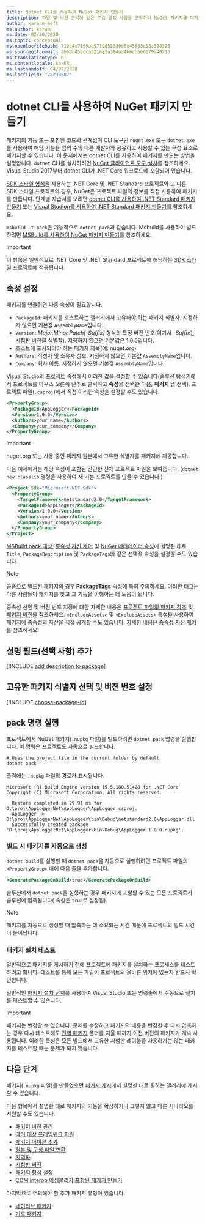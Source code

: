 ```yaml
---
title: dotnet CLI를 사용하여 NuGet 패키지 만들기
description: 파일 및 버전 관리와 같은 주요 결정 사항을 포함하여 NuGet 패키지를 디자인하고 만드는 과정을 자세히 안내합니다.
author: karann-msft
ms.author: karann
ms.date: 02/20/2020
ms.topic: conceptual
ms.openlocfilehash: 712e4c7159aa9719052330d8e45f63e18e390325
ms.sourcegitcommit: 2b50c450cca521681a384aa466ab666679a40213
ms.translationtype: HT
ms.contentlocale: ko-KR
ms.lasthandoff: 04/07/2020
ms.locfileid: "78230587"
---
```

# <a name="create-a-nuget-package-using-the-dotnet-cli"></a>dotnet CLI를 사용하여 NuGet 패키지 만들기

패키지의 기능 또는 포함된 코드와 관계없이 CLI 도구인 `nuget.exe` 또는 `dotnet.exe`를 사용하여 해당 기능을 임의 수의 다른 개발자와 공유하고 사용할 수 있는 구성 요소로 패키지할 수 있습니다. 이 문서에서는 dotnet CLI를 사용하여 패키지를 만드는 방법을 설명합니다. `dotnet` CLI를 설치하려면 [NuGet 클라이언트 도구 설치](../install-nuget-client-tools.md)를 참조하세요. Visual Studio 2017부터 dotnet CLI가 .NET Core 워크로드에 포함되어 있습니다.

[SDK 스타일 형식](../resources/check-project-format.md)을 사용하는 .NET Core 및 .NET Standard 프로젝트와 또 다른 SDK 스타일 프로젝트의 경우, NuGet은 프로젝트 파일의 정보를 직접 사용하여 패키지를 만듭니다. 단계별 자습서를 보려면 [dotnet CLI를 사용하여 .NET Standard 패키지 만들기](../quickstart/create-and-publish-a-package-using-the-dotnet-cli.md) 또는 [Visual Studion를 사용하여 .NET Standard 패키지 만들기](../quickstart/create-and-publish-a-package-using-visual-studio.md)를 참조하세요.

`msbuild -t:pack`은 기능적으로 `dotnet pack`과 같습니다. Msbuild를 사용하여 빌드하려면 [MSBuild를 사용하여 NuGet 패키지 만들기](creating-a-package-msbuild.md)를 참조하세요.

> [!IMPORTANT]
> 이 항목은 일반적으로 .NET Core 및 .NET Standard 프로젝트에 해당하는 [SDK 스타일](../resources/check-project-format.md) 프로젝트에 적용됩니다.

## <a name="set-properties"></a>속성 설정

패키지를 만들려면 다음 속성이 필요합니다.

- `PackageId`: 패키지를 호스트하는 갤러리에서 고유해야 하는 패키지 식별자. 지정하지 않으면 기본값 `AssemblyName`입니다.
- `Version`: *Major.Minor.Patch[-Suffix]* 형식의 특정 버전 번호(여기서 *-Suffix*는 [시험판 버전](prerelease-packages.md)을 식별함). 지정하지 않으면 기본값은 1.0.0입니다.
- 호스트에 표시되어야 하는 패키지 제목(예: nuget.org)
- `Authors`: 작성자 및 소유자 정보. 지정하지 않으면 기본값 `AssemblyName`입니다.
- `Company`: 회사 이름. 지정하지 않으면 기본값 `AssemblyName`입니다.

Visual Studio의 프로젝트 속성에서 이러한 값을 설정할 수 있습니다(솔루션 탐색기에서 프로젝트를 마우스 오른쪽 단추로 클릭하고 **속성**을 선택한 다음, **패키지** 탭 선택). 프로젝트 파일(`.csproj`)에서 직접 이러한 속성을 설정할 수도 있습니다.

```xml
<PropertyGroup>
  <PackageId>AppLogger</PackageId>
  <Version>1.0.0</Version>
  <Authors>your_name</Authors>
  <Company>your_company</Company>
</PropertyGroup>
```

> [!Important]
> nuget.org 또는 사용 중인 패키지 원본에서 고유한 식별자를 패키지에 제공합니다.

다음 예제에서는 해당 속성이 포함된 간단한 전체 프로젝트 파일을 보여줍니다. (`dotnet new classlib` 명령을 사용하여 새 기본 프로젝트를 만들 수 있습니다.)

```xml
<Project Sdk="Microsoft.NET.Sdk">
  <PropertyGroup>
    <TargetFramework>netstandard2.0</TargetFramework>
    <PackageId>AppLogger</PackageId>
    <Version>1.0.0</Version>
    <Authors>your_name</Authors>
    <Company>your_company</Company>
  </PropertyGroup>
</Project>
```

[MSBuild pack 대상](../reference/msbuild-targets.md#pack-target), [종속성 자산 제어](../consume-packages/package-references-in-project-files.md#controlling-dependency-assets) 및 [NuGet 메타데이터 속성](/dotnet/core/tools/csproj#nuget-metadata-properties)에 설명된 대로 `Title`, `PackageDescription` 및 `PackageTags`와 같은 선택적 속성을 설정할 수도 있습니다.

> [!NOTE]
> 공용으로 빌드된 패키지의 경우 **PackageTags** 속성에 특히 주의하세요. 이러한 태그는 다른 사람들이 패키지를 찾고 그 기능을 이해하는 데 도움이 됩니다.

종속성 선언 및 버전 번호 지정에 대한 자세한 내용은 [프로젝트 파일의 패키지 참조](../consume-packages/package-references-in-project-files.md) 및 [패키지 버전](../concepts/package-versioning.md)을 참조하세요. `<IncludeAssets>` 및 `<ExcludeAssets>` 특성을 사용하여 패키지에 종속성의 자산을 직접 공개할 수도 있습니다. 자세한 내용은 [종속성 자산 제어](../consume-packages/package-references-in-project-files.md#controlling-dependency-assets)를 참조하세요.

## <a name="add-an-optional-description-field"></a>설명 필드(선택 사항) 추가

[!INCLUDE [add description to package](includes/add-description.md)]

## <a name="choose-a-unique-package-identifier-and-set-the-version-number"></a>고유한 패키지 식별자 선택 및 버전 번호 설정

[!INCLUDE [choose-package-id](includes/choose-package-id.md)]

## <a name="run-the-pack-command"></a>pack 명령 실행

프로젝트에서 NuGet 패키지(`.nupkg` 파일)를 빌드하려면 `dotnet pack` 명령을 실행합니다. 이 명령은 프로젝트도 자동으로 빌드합니다.

```dotnetcli
# Uses the project file in the current folder by default
dotnet pack
```

출력에는 `.nupkg` 파일의 경로가 표시됩니다.

```output
Microsoft (R) Build Engine version 15.5.180.51428 for .NET Core
Copyright (C) Microsoft Corporation. All rights reserved.

  Restore completed in 29.91 ms for D:\proj\AppLoggerNet\AppLogger\AppLogger.csproj.
  AppLogger -> D:\proj\AppLoggerNet\AppLogger\bin\Debug\netstandard2.0\AppLogger.dll
  Successfully created package 'D:\proj\AppLoggerNet\AppLogger\bin\Debug\AppLogger.1.0.0.nupkg'.
```

### <a name="automatically-generate-package-on-build"></a>빌드 시 패키지를 자동으로 생성

`dotnet build`를 실행할 때 `dotnet pack`을 자동으로 실행하려면 프로젝트 파일의 `<PropertyGroup>` 내에 다음 줄을 추가합니다.

```xml
<GeneratePackageOnBuild>true</GeneratePackageOnBuild>
```

솔루션에서 `dotnet pack`을 실행하는 경우 패키지에 포함할 수 있는 모든 프로젝트가 솔루션에 압축됩니다([<IsPackable>](/dotnet/core/tools/csproj#nuget-metadata-properties) 속성은 `true`로 설정됨).

> [!NOTE]
> 패키지를 자동으로 생성할 때 압축하는 데 소요되는 시간 때문에 프로젝트의 빌드 시간이 늘어납니다.

### <a name="test-package-installation"></a>패키지 설치 테스트

일반적으로 패키지를 게시하기 전에 프로젝트에 패키지를 설치하는 프로세스를 테스트하려고 합니다. 테스트를 통해 모든 파일이 프로젝트의 올바른 위치에 있는지 반드시 확인합니다.

일반적인 [패키지 설치 단계](../consume-packages/overview-and-workflow.md#ways-to-install-a-nuget-package)를 사용하여 Visual Studio 또는 명령줄에서 수동으로 설치를 테스트할 수 있습니다.

> [!IMPORTANT]
> 패키지는 변경할 수 없습니다. 문제를 수정하고 패키지의 내용을 변경한 후 다시 압축하는 경우 다시 테스트해도 [전역 패키지](../consume-packages/managing-the-global-packages-and-cache-folders.md#clearing-local-folders) 폴더를 지울 때까지 이전 버전의 패키지가 계속 사용됩니다. 이러한 특성은 모든 빌드에서 고유한 시험판 레이블을 사용하지는 않는 패키지를 테스트할 때는 문제가 되지 않습니다.

## <a name="next-steps"></a>다음 단계

패키지(`.nupkg` 파일)를 만들었으면 [패키지 게시](../nuget-org/publish-a-package.md)에서 설명한 대로 원하는 갤러리에 게시할 수 있습니다.

다음 항목에서 설명한 대로 패키지의 기능을 확장하거나 그렇지 않고 다른 시나리오를 지원할 수도 있습니다.

- [패키지 버전 관리](../concepts/package-versioning.md)
- [여러 대상 프레임워크 지원](../create-packages/multiple-target-frameworks-project-file.md)
- [패키지 아이콘 추가](../reference/nuspec.md#icon)
- [원본 및 구성 파일 변환](../create-packages/source-and-config-file-transformations.md)
- [지역화](../create-packages/creating-localized-packages.md)
- [시험판 버전](../create-packages/prerelease-packages.md)
- [패키지 형식 설정](../create-packages/set-package-type.md)
- [COM interop 어셈블리가 포함된 패키지 만들기](../create-packages/author-packages-with-COM-interop-assemblies.md)

마지막으로 주의해야 할 추가 패키지 유형이 있습니다.

- [네이티브 패키지](../guides/native-packages.md)
- [기호 패키지](../create-packages/symbol-packages-snupkg.md)
